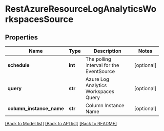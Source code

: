 # RestAzureResourceLogAnalyticsWorkspacesSource

## Properties
Name | Type | Description | Notes
------------ | ------------- | ------------- | -------------
**schedule** | **int** | The polling interval for the EventSource | [optional] 
**query** | **str** | Azure Log Analytics Workspaces Query | [optional] 
**column_instance_name** | **str** | Column Instance Name | [optional] 

[[Back to Model list]](../README.md#documentation-for-models) [[Back to API list]](../README.md#documentation-for-api-endpoints) [[Back to README]](../README.md)

